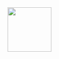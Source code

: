 <div id="header" align="center">
  <img src="../assets/CyberSpider-UG-Outline-Glitch.gif" width="100"/>
</div>
